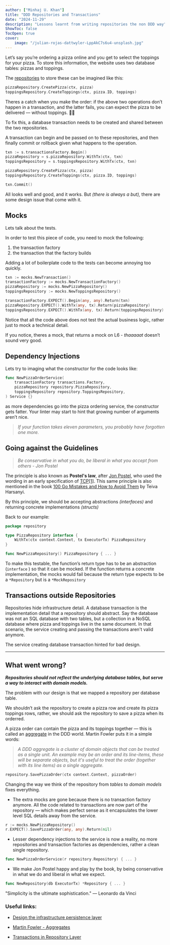 ```yaml
---
author: ["Minhaj U. Khan"]
title: "DDD Repositories and Transactions"
date: "2024-11-29"
description: "Lessons learnt from writing repositories the non DDD way"
ShowToc: false
TocOpen: true
cover:
    image: "/julian-rojas-dattwyler-LppAkC7s6u4-unsplash.jpg"
---
```



Let’s say you’re ordering a pizza online and  you get to select the toppings for your pizza. To store this information, the website uses two database tables: pizzas and toppings. 

The [repositories](https://learn.microsoft.com/en-us/dotnet/architecture/microservices/microservice-ddd-cqrs-patterns/infrastructure-persistence-layer-design) to store these can be imagined like this:

```go
pizzaRepository.CreatePizza(ctx, pizza)
toppingsRepository.CreateToppings(ctx, pizza.ID, toppings)
```

Theres a catch when you make the order: if the above two operations don’t happen in a transaction, and the latter fails, you can expect the pizza to be delivered — without toppings. 🧑‍🍳

To fix this, a database transaction needs to be created and shared between the two repositories. 

A transaction can begin and be passed on to these repositories, and then finally commit or rollback given what happens to the operation.

```go
txn := s.transactionsFactory.Begin()
pizzaRepository = s.pizzaRepository.WithTx(ctx, txn)
toppingsRepository = s.toppingsRepository.WithTx(ctx, txn)

pizzaRepository.CreatePizza(ctx, pizza)
toppingsRepository.CreateToppings(ctx, pizza.ID, toppings)

txn.Commit()
```

All looks well and good, and it works. But *(there is always a but),* there are some design issue that come with it.

## Mocks

Lets talk about the tests.

In order to test this piece of code, you need to mock the following:

1. the transaction factory
2. the transaction that the factory builds

Adding a lot of boilerplate code to the tests can become annoying too quickly. 

```go
txn := mocks.NewTransaction()
transactionFactory := mocks.NewTransactionFactory()
pizzaRepository := mocks.NewPizzaRepository()
toppingsRepository := mocks.NewToppingsRepository()

transactionFactory.EXPECT().Begin(any, any).Return(txn)
pizzaRepository.EXPECT().WithTx(any, tx).Return(pizzaRepository)
toppingsRepository.EXPECT().WithTx(any, tx).Return(toppingsRepository)
```

Notice that all the code above does not test the actual business logic, rather just to mock a technical detail.

If you notice, theres a mock, that returns a mock on L6 - *thaaaaat* doesn’t sound very good.

## Dependency Injections

Lets try to imaging what the constructor for the code looks like:

```go
func NewPizzaOrderService(
	transactionFactory transactions.Factory,
	pizzaRepository repository.PizzaRepository,
	toppingsRepository repository.ToppingsRepository,
) Service {}
```

as more dependencies go into the pizza ordering service, the constructor gets fatter. Your linter may start to hint that growing number of arguments aren’t nice. 

> *If your function takes eleven parameters, you probably have forgotten one more.*
> 

## Going against the Guidelines

> *Be conservative in what you do, be liberal in what you accept from others - Jon Postel*
> 

The principle is also known as **Postel's law**, after [Jon Postel](https://en.wikipedia.org/wiki/Jon_Postel), who used the wording in an early specification of [TCP](https://en.wikipedia.org/wiki/Transmission_Control_Protocol)[[1]](https://en.wikipedia.org/wiki/Robustness_principle#cite_note-1). This same principle is also mentioned in the book [100 Go Mistakes and How to Avoid Them](https://www.oreilly.com/library/view/100-go-mistakes/9781617299599/) by Teiva Harsanyi.

By this principle, we should be accepting abstractions *(interfaces)* and returning concrete implementations *(structs)*

Back to our example:

```go
package repository

type PizzaRepository interface {
	WithTx(ctx context.Context, tx ExecutorTx) PizzaRepository
}

func NewPizzaRepository() PizzaRepository { ... }
```

To make this testable, the function’s return type has to be an abstraction (`interface` ) so that it can be mocked. If the function returns a concrete implementation, the mocks would fail because the return type expects to be a `*Repository` but is a `*MockRepository`

## Transactions outside Repositories

Repositories hide infrastructure detail. A database transaction is the implementation detail that a repository should abstract. Say the database was not an SQL database with two tables, but a collection in a NoSQL database where pizza and toppings live in the same document. In that scenario, the service creating and passing the transactions aren't valid anymore. 

The service creating database transaction hinted for bad design.

---

## What went wrong?

***Repositories should not reflect the underlying database tables, but serve a way to interact with domain models.*** 

The problem with our design is that we mapped a repository per database table. 

We shouldn’t ask the repository to create a pizza row and create its pizza toppings rows, rather, we should ask the repository to save a pizza when its orderred. 

A pizza order can contain the pizza and its toppings together — this is called an [aggregate](https://martinfowler.com/bliki/DDD_Aggregate.html) in the DDD world. Martin Fowler puts it in a simple words:

> *A DDD aggregate is a cluster of domain objects that can be treated as a single unit. An example may be an order and its line-items, these will be separate objects, but it's useful to treat the order (together with its line items) as a single aggregate.*
> 

```go
repository.SavePizzaOrder(ctx context.Context, pizzaOrder)
```

Changing the way we think of the repository from *tables* to *domain models* fixes everything. 

- The extra mocks are gone because there is no transaction factory anymore. All the code related to transactions are now part of the repository — which makes perfect sense as it encapsulates the lower level SQL details away from the service.

```go
r := mocks.NewPizzaRepository()
r.EXPECT().SavePizzaOrder(any, any).Return(nil)
```

- Lesser dependency injections to the service is now a reality, no more repositories and transaction factories as dependencies, rather a clean single repository.

```go
func NewPizzaOrderService(r repository.Repository) { ... }
```

- We make Jon Postel happy and play by the book, by being conservative in what we do and liberal in what we expect.

```go
func NewRepository(db ExecutorTx) *Repository { ... }
```

"Simplicity is the ultimate sophistication." — Leonardo da Vinci


### Useful links:

- [Design the infrastructure persistence layer](https://learn.microsoft.com/en-us/dotnet/architecture/microservices/microservice-ddd-cqrs-patterns/infrastructure-persistence-layer-design)

- [Martin Fowler - Aggregates](https://martinfowler.com/bliki/DDD_Aggregate.html)

- [Transactions in Repository Layer](https://www.reddit.com/r/golang/comments/xe2zk4/transactions_in_repository_layer/)